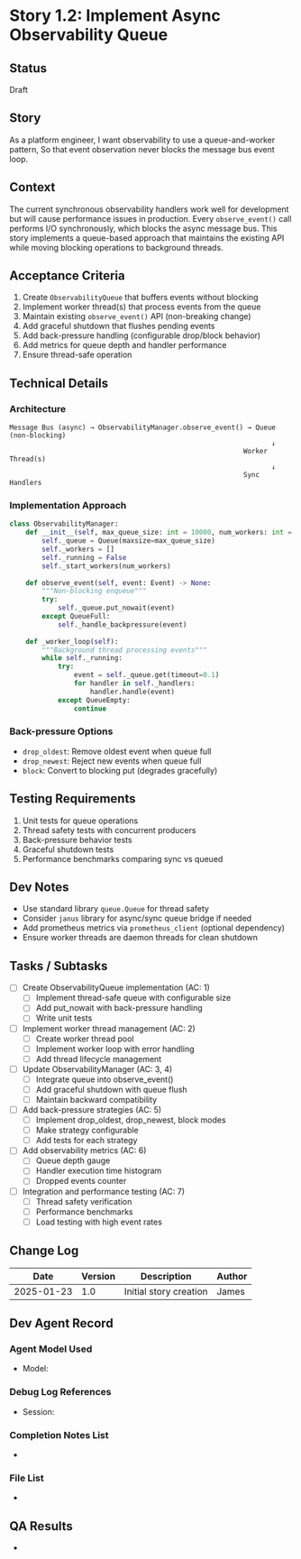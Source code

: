 # Story 1.2: Implement Async Observability Queue

## Status
Draft

## Story
As a platform engineer,
I want observability to use a queue-and-worker pattern,
So that event observation never blocks the message bus event loop.

## Context
The current synchronous observability handlers work well for development but will cause performance issues in production. Every `observe_event()` call performs I/O synchronously, which blocks the async message bus. This story implements a queue-based approach that maintains the existing API while moving blocking operations to background threads.

## Acceptance Criteria
1. Create `ObservabilityQueue` that buffers events without blocking
2. Implement worker thread(s) that process events from the queue
3. Maintain existing `observe_event()` API (non-breaking change)
4. Add graceful shutdown that flushes pending events
5. Add back-pressure handling (configurable drop/block behavior)
6. Add metrics for queue depth and handler performance
7. Ensure thread-safe operation

## Technical Details

### Architecture
```
Message Bus (async) → ObservabilityManager.observe_event() → Queue (non-blocking)
                                                                 ↓
                                                          Worker Thread(s)
                                                                 ↓
                                                          Sync Handlers
```

### Implementation Approach
```python
class ObservabilityManager:
    def __init__(self, max_queue_size: int = 10000, num_workers: int = 1):
        self._queue = Queue(maxsize=max_queue_size)
        self._workers = []
        self._running = False
        self._start_workers(num_workers)
    
    def observe_event(self, event: Event) -> None:
        """Non-blocking enqueue"""
        try:
            self._queue.put_nowait(event)
        except QueueFull:
            self._handle_backpressure(event)
    
    def _worker_loop(self):
        """Background thread processing events"""
        while self._running:
            try:
                event = self._queue.get(timeout=0.1)
                for handler in self._handlers:
                    handler.handle(event)
            except QueueEmpty:
                continue
```

### Back-pressure Options
- `drop_oldest`: Remove oldest event when queue full
- `drop_newest`: Reject new events when queue full  
- `block`: Convert to blocking put (degrades gracefully)

## Testing Requirements
1. Unit tests for queue operations
2. Thread safety tests with concurrent producers
3. Back-pressure behavior tests
4. Graceful shutdown tests
5. Performance benchmarks comparing sync vs queued

## Dev Notes
- Use standard library `queue.Queue` for thread safety
- Consider `janus` library for async/sync queue bridge if needed
- Add prometheus metrics via `prometheus_client` (optional dependency)
- Ensure worker threads are daemon threads for clean shutdown

## Tasks / Subtasks
- [ ] Create ObservabilityQueue implementation (AC: 1)
  - [ ] Implement thread-safe queue with configurable size
  - [ ] Add put_nowait with back-pressure handling
  - [ ] Write unit tests
- [ ] Implement worker thread management (AC: 2)
  - [ ] Create worker thread pool
  - [ ] Implement worker loop with error handling
  - [ ] Add thread lifecycle management
- [ ] Update ObservabilityManager (AC: 3, 4)
  - [ ] Integrate queue into observe_event()
  - [ ] Add graceful shutdown with queue flush
  - [ ] Maintain backward compatibility
- [ ] Add back-pressure strategies (AC: 5)
  - [ ] Implement drop_oldest, drop_newest, block modes
  - [ ] Make strategy configurable
  - [ ] Add tests for each strategy
- [ ] Add observability metrics (AC: 6)
  - [ ] Queue depth gauge
  - [ ] Handler execution time histogram
  - [ ] Dropped events counter
- [ ] Integration and performance testing (AC: 7)
  - [ ] Thread safety verification
  - [ ] Performance benchmarks
  - [ ] Load testing with high event rates

## Change Log
| Date | Version | Description | Author |
|------|---------|-------------|--------|
| 2025-01-23 | 1.0 | Initial story creation | James |

## Dev Agent Record

### Agent Model Used
- Model: 

### Debug Log References
- Session: 

### Completion Notes List
- 

### File List
- 

## QA Results
- 